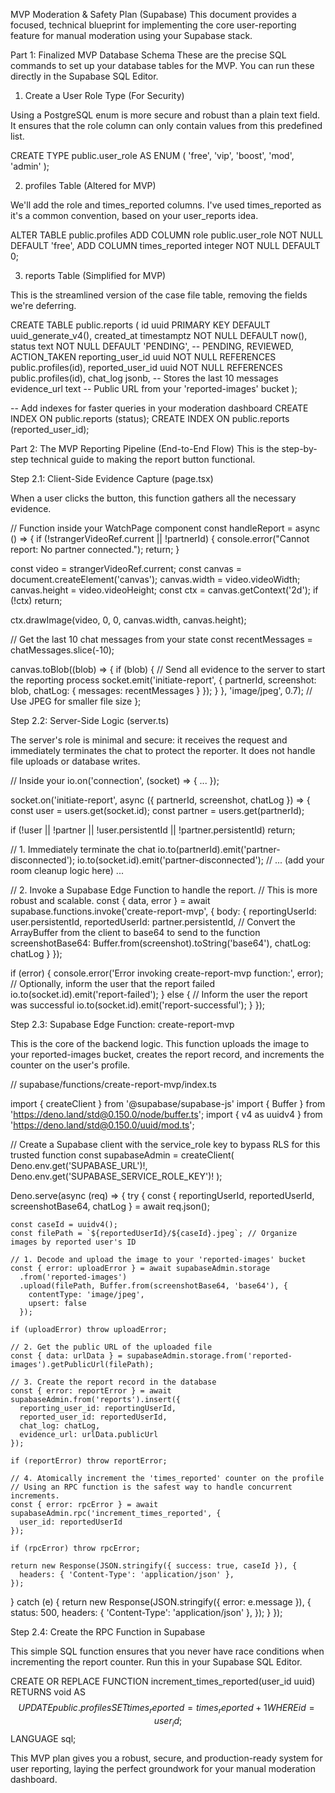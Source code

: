 MVP Moderation & Safety Plan (Supabase)
This document provides a focused, technical blueprint for implementing the core user-reporting feature for manual moderation using your Supabase stack.

Part 1: Finalized MVP Database Schema
These are the precise SQL commands to set up your database tables for the MVP. You can run these directly in the Supabase SQL Editor.

1. Create a User Role Type (For Security)

Using a PostgreSQL enum is more secure and robust than a plain text field. It ensures that the role column can only contain values from this predefined list.

CREATE TYPE public.user_role AS ENUM (
  'free',
  'vip',
  'boost',
  'mod',
  'admin'
);

2. profiles Table (Altered for MVP)

We'll add the role and times_reported columns. I've used times_reported as it's a common convention, based on your user_reports idea.

ALTER TABLE public.profiles
ADD COLUMN role public.user_role NOT NULL DEFAULT 'free',
ADD COLUMN times_reported integer NOT NULL DEFAULT 0;

3. reports Table (Simplified for MVP)

This is the streamlined version of the case file table, removing the fields we're deferring.

CREATE TABLE public.reports (
  id uuid PRIMARY KEY DEFAULT uuid_generate_v4(),
  created_at timestamptz NOT NULL DEFAULT now(),
  status text NOT NULL DEFAULT 'PENDING', -- PENDING, REVIEWED, ACTION_TAKEN
  reporting_user_id uuid NOT NULL REFERENCES public.profiles(id),
  reported_user_id uuid NOT NULL REFERENCES public.profiles(id),
  chat_log jsonb, -- Stores the last 10 messages
  evidence_url text -- Public URL from your 'reported-images' bucket
);

-- Add indexes for faster queries in your moderation dashboard
CREATE INDEX ON public.reports (status);
CREATE INDEX ON public.reports (reported_user_id);

Part 2: The MVP Reporting Pipeline (End-to-End Flow)
This is the step-by-step technical guide to making the report button functional.

Step 2.1: Client-Side Evidence Capture (page.tsx)

When a user clicks the <Flag /> button, this function gathers all the necessary evidence.

// Function inside your WatchPage component
const handleReport = async () => {
  if (!strangerVideoRef.current || !partnerId) {
    console.error("Cannot report: No partner connected.");
    return;
  }

  const video = strangerVideoRef.current;
  const canvas = document.createElement('canvas');
  canvas.width = video.videoWidth;
  canvas.height = video.videoHeight;
  const ctx = canvas.getContext('2d');
  if (!ctx) return;
  
  ctx.drawImage(video, 0, 0, canvas.width, canvas.height);
  
  // Get the last 10 chat messages from your state
  const recentMessages = chatMessages.slice(-10);

  canvas.toBlob((blob) => {
    if (blob) {
      // Send all evidence to the server to start the reporting process
      socket.emit('initiate-report', { 
        partnerId, 
        screenshot: blob,
        chatLog: { messages: recentMessages }
      });
    }
  }, 'image/jpeg', 0.7); // Use JPEG for smaller file size
};

Step 2.2: Server-Side Logic (server.ts)

The server's role is minimal and secure: it receives the request and immediately terminates the chat to protect the reporter. It does not handle file uploads or database writes.

// Inside your io.on('connection', (socket) => { ... });

socket.on('initiate-report', async ({ partnerId, screenshot, chatLog }) => {
  const user = users.get(socket.id);
  const partner = users.get(partnerId);

  if (!user || !partner || !user.persistentId || !partner.persistentId) return;

  // 1. Immediately terminate the chat
  io.to(partnerId).emit('partner-disconnected');
  io.to(socket.id).emit('partner-disconnected');
  // ... (add your room cleanup logic here) ...

  // 2. Invoke a Supabase Edge Function to handle the report.
  // This is more robust and scalable.
  const { data, error } = await supabase.functions.invoke('create-report-mvp', {
    body: {
      reportingUserId: user.persistentId,
      reportedUserId: partner.persistentId,
      // Convert the ArrayBuffer from the client to base64 to send to the function
      screenshotBase64: Buffer.from(screenshot).toString('base64'),
      chatLog: chatLog
    }
  });

  if (error) {
    console.error('Error invoking create-report-mvp function:', error);
    // Optionally, inform the user that the report failed
    io.to(socket.id).emit('report-failed');
  } else {
    // Inform the user the report was successful
    io.to(socket.id).emit('report-successful');
  }
});

Step 2.3: Supabase Edge Function: create-report-mvp

This is the core of the backend logic. This function uploads the image to your reported-images bucket, creates the report record, and increments the counter on the user's profile.

// supabase/functions/create-report-mvp/index.ts

import { createClient } from '@supabase/supabase-js'
import { Buffer } from 'https://deno.land/std@0.150.0/node/buffer.ts';
import { v4 as uuidv4 } from 'https://deno.land/std@0.150.0/uuid/mod.ts';

// Create a Supabase client with the service_role key to bypass RLS for this trusted function
const supabaseAdmin = createClient(
  Deno.env.get('SUPABASE_URL')!,
  Deno.env.get('SUPABASE_SERVICE_ROLE_KEY')!
);

Deno.serve(async (req) => {
  try {
    const { reportingUserId, reportedUserId, screenshotBase64, chatLog } = await req.json();
    
    const caseId = uuidv4();
    const filePath = `${reportedUserId}/${caseId}.jpeg`; // Organize images by reported user's ID

    // 1. Decode and upload the image to your 'reported-images' bucket
    const { error: uploadError } = await supabaseAdmin.storage
      .from('reported-images')
      .upload(filePath, Buffer.from(screenshotBase64, 'base64'), {
        contentType: 'image/jpeg',
        upsert: false
      });

    if (uploadError) throw uploadError;

    // 2. Get the public URL of the uploaded file
    const { data: urlData } = supabaseAdmin.storage.from('reported-images').getPublicUrl(filePath);

    // 3. Create the report record in the database
    const { error: reportError } = await supabaseAdmin.from('reports').insert({
      reporting_user_id: reportingUserId,
      reported_user_id: reportedUserId,
      chat_log: chatLog,
      evidence_url: urlData.publicUrl
    });

    if (reportError) throw reportError;

    // 4. Atomically increment the 'times_reported' counter on the profile
    // Using an RPC function is the safest way to handle concurrent increments.
    const { error: rpcError } = await supabaseAdmin.rpc('increment_times_reported', { 
      user_id: reportedUserId 
    });

    if (rpcError) throw rpcError;

    return new Response(JSON.stringify({ success: true, caseId }), {
      headers: { 'Content-Type': 'application/json' },
    });
  } catch (e) {
    return new Response(JSON.stringify({ error: e.message }), {
      status: 500,
      headers: { 'Content-Type': 'application/json' },
    });
  }
});

Step 2.4: Create the RPC Function in Supabase

This simple SQL function ensures that you never have race conditions when incrementing the report counter. Run this in your Supabase SQL Editor.

CREATE OR REPLACE FUNCTION increment_times_reported(user_id uuid)
RETURNS void AS $$
  UPDATE public.profiles
  SET times_reported = times_reported + 1
  WHERE id = user_id;
$$ LANGUAGE sql;

This MVP plan gives you a robust, secure, and production-ready system for user reporting, laying the perfect groundwork for your manual moderation dashboard.